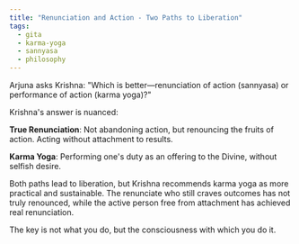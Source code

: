 ```yaml
---
title: "Renunciation and Action - Two Paths to Liberation"
tags:
  - gita
  - karma-yoga
  - sannyasa
  - philosophy
---
```


Arjuna asks Krishna: "Which is better—renunciation of action (sannyasa) or performance of action (karma yoga)?"

Krishna's answer is nuanced:

**True Renunciation**: Not abandoning action, but renouncing the fruits of action. Acting without attachment to results.

**Karma Yoga**: Performing one's duty as an offering to the Divine, without selfish desire.

Both paths lead to liberation, but Krishna recommends karma yoga as more practical and sustainable. The renunciate who still craves outcomes has not truly renounced, while the active person free from attachment has achieved real renunciation.

The key is not what you do, but the consciousness with which you do it.


